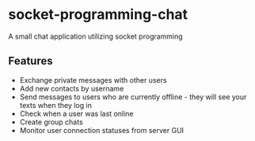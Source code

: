 # socket-programming-chat
A small chat application utilizing socket programming

## Features

* Exchange private messages with other users
* Add new contacts by username
* Send messages to users who are currently offline - they will see your texts when they log in 
* Check when a user was last online
* Create group chats
* Monitor user connection statuses from server GUI
